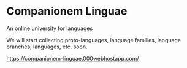 # Companionem Linguae
An online university for languages

We will start collecting proto-languages, language families, language branches, languages, etc. soon.

https://companionem-linguae.000webhostapp.com/
